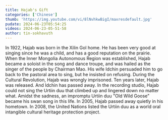 ```yaml
---
title: Hajab's Gift
categories: ['Chinese']
thumb: 'https://img.youtube.com/vi/8lNvhkwBigI/maxresdefault.jpg'
pudate: 2024-06-23T05:54:25
videos: 2024-06-23-05-51-58
author: tin-sokhavuth
---
```

In 1922, Hajab was born in the Xilin Gol home. He has been very good at singing since he was a child, and has a good reputation on the prairie. When the Inner Mongolia Autonomous Region was established, Hajab became a soloist in the song and dance troupe, and was hailed as the singer of the people by Chairman Mao. His wife Idchin persuaded him to go back to the pastoral area to sing, but he insisted on refusing. During the Cultural Revolution, Hajab was wrongly imprisoned. Ten years later, Hajab was released. And Idchin has passed away. In the recording studio, Hajab could not sing the Urtiin duu that climbed up and lingered down no matter what. Amidst the sadness, an impromptu Urtiin duu "Old Wild Goose" became his swan song in this life. In 2005, Hajab passed away quietly in his hometown. In 2008, the United Nations listed the Urtiin duu as a world oral intangible cultural heritage protection project.